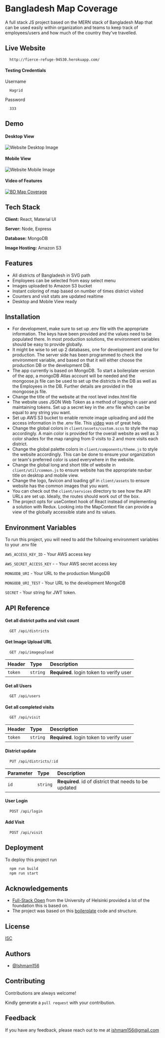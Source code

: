 # Bangladesh Map Coverage

A full stack JS project based on the MERN stack of Bangladesh Map that can be used easily within organization and teams to keep track of employees/users and how much of the country they've travelled.

## Live Website

```http
  http://fierce-refuge-94530.herokuapp.com/
```

#### Testing Credentials

Username
```
  Hagrid
```
Password
```
  333
```

## Demo

#### Desktop View

![Website Desktop Image](https://i.imgur.com/27bPILg.png)

#### Mobile View

![Website Mobile Image](https://i.imgur.com/I9B7YJ4.png)

#### Video of Features

[![BD Map Coverage](https://i.imgur.com/k8EMukl.png)](https://www.youtube.com/watch?v=AA_GDKjWJAs "BD Map Coverage")

## Tech Stack

**Client:** React, Material UI

**Server:** Node, Express

**Database:** MongoDB

**Image Hosting:** Amazon S3

## Features

-   All districts of Bangladesh in SVG path
-   Employees can be selected from easy select menu
-   Images uploaded to Amazon S3 bucket
-   Instant coloring of map based on number of times district visited
-   Counters and visit stats are updated realtime
-   Desktop and Mobile View ready

## Installation

-   For development, make sure to set up .env file with the appropriate information. The keys have been provided and the values need to be populated there. In most production solutions, the environment variables should be easy to provide globally.
-   It might be wise to set up 2 databases, one for development and one for production. The server side has been programmed to check the environment variable, and based on that it will either choose the production DB or the development DB.
-   The app currently is based on MongoDB. To start a boilerplate version of the app, a mongoDB Atlas account will be needed and the mongoose.js file can be used to set up the districts in the DB as well as the Employees in the DB. Further details are provided in the mongoose.js file.
-   Change the title of the website at the root level index.html file
-   The website uses JSON Web Token as a method of logging in user and maintaining tokens. Set up a secret key in the .env file which can be equal to any string you want.
-   Set up AWS S3 bucket to enable remote image uploading and add the access information in the .env file. This [video](https://www.youtube.com/watch?v=yGYeYJpRWPM) was of great help.
-   Change the global colors in `client/assets/custom.scss` to style the map accordingly. A main color is provided for the overall website as well as 3 color shades for the map ranging from 0 visits to 2 and more visits each district.
-   Change the global palette colors in `client/components/theme.js` to style the website accordingly. This can be done to ensure your organization or team's preferred color is used everywhere in the website.
-   Change the global long and short title of website in `client/util/common.js` to ensure website has the appropriate navbar title on desktop and mobile view.
-   Change the logo, favicon and loading gif in `client/assets` to ensure website has the common images that you want.
-   You can check out the `client/services` directory to see how the API URLs are set up. Ideally, the routes should work out of the box.
-   The project opts for useContext hook of React instead of implementing a solution with Redux. Looking into the MapContext file can provide a view of the globally accessible state and its values.

## Environment Variables

To run this project, you will need to add the following environment variables to your .env file

`AWS_ACCESS_KEY_ID` - Your AWS access key

`AWS_SECRET_ACCESS_KEY` - - Your AWS secret access key

`MONGODB_URI` - Your URL to the production MongoDB

`MONGODB_URI_TEST` - Your URL to the development MongoDB

`SECRET` - Your string for JWT token.

## API Reference

#### Get all district paths and visit count

```http
  GET /api/districts
```

#### Get Image Upload URL

```http
  GET /api/imageupload
```

| Header  | Type     | Description                              |
| :------ | :------- | :--------------------------------------- |
| `token` | `string` | **Required**. login token to verify user |

#### Get all Users

```http
  GET /api/users
```

#### Get all completed visits

```http
  GET /api/visit
```

| Header  | Type     | Description                              |
| :------ | :------- | :--------------------------------------- |
| `token` | `string` | **Required**. login token to verify user |

#### District update

```http
  PUT /api/districts/:id
```

| Parameter | Type     | Description                                           |
| :-------- | :------- | :---------------------------------------------------- |
| `id`      | `string` | **Required**. id of district that needs to be updated |

#### User Login

```http
  POST /api/login
```

#### Add Visit

```http
  POST /api/visit
```

## Deployment

To deploy this project run

```bash
  npm run build
  npm run start
```

## Acknowledgements

-   [Full-Stack Open](https://fullstackopen.com/en/) from the University of Helsinki provided a lot of the foundation this is based on.
-   The project was based on this [boilerplate](https://github.com/fullstack-hy2020/create-app) code and structure.

## License

[ISC](https://choosealicense.com/licenses/isc/)

## Authors

-   [@Ishmam156](https://github.com/Ishmam156)

## Contributing

Contributions are always welcome!

Kindly generate a `pull request` with your contribution.

## Feedback

If you have any feedback, please reach out to me at ishmam156@gmail.com
